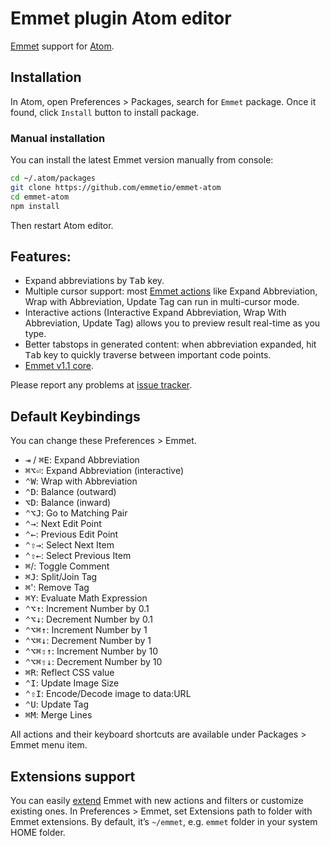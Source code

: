 # Emmet plugin Atom editor

[Emmet](http://emmet.io) support for [Atom](http://atom.io).

## Installation

In Atom, open Preferences > Packages, search for `Emmet` package. Once it found, click `Install` button to install package.

### Manual installation

You can install the latest Emmet version manually from console:

```bash
cd ~/.atom/packages
git clone https://github.com/emmetio/emmet-atom
cd emmet-atom
npm install
```

Then restart Atom editor.

## Features:

* Expand abbreviations by <kbd>Tab</kbd> key.
* Multiple cursor support: most [Emmet actions](http://docs.emmet.io/actions/) like Expand Abbreviation, Wrap with Abbreviation, Update Tag can run in multi-cursor mode.
* Interactive actions (Interactive Expand Abbreviation, Wrap With Abbreviation, Update Tag) allows you to preview result real-time as you type.
* Better tabstops in generated content: when abbreviation expanded, hit <kbd>Tab</kbd> key to quickly traverse between important code points.
* [Emmet v1.1 core](http://emmet.io/blog/beta-v1-1/).

Please report any problems at [issue tracker](/issues/).

## Default Keybindings

You can change these Preferences > Emmet.

* <kbd>⇥</kbd> / <kbd>⌘E</kbd>:  Expand Abbreviation
* <kbd>⌘⌥⏎</kbd>: Expand Abbreviation (interactive)
* <kbd>⌃W</kbd>: Wrap with Abbreviation
* <kbd>⌃D</kbd>:  Balance (outward)
* <kbd>⌥D</kbd>: Balance (inward)
* <kbd>⌃⌥J</kbd>: Go to Matching Pair
* <kbd>⌃→</kbd>: Next Edit Point
* <kbd>⌃←</kbd>: Previous Edit Point
* <kbd>⌃⇧→</kbd>: Select Next Item
* <kbd>⌃⇧←</kbd>: Select Previous Item
* <kbd>⌘</kbd>/: Toggle Comment
* <kbd>⌘J</kbd>: Split/Join Tag
* <kbd>⌘</kbd>': Remove Tag
* <kbd>⌘Y</kbd>: Evaluate Math Expression
* <kbd>⌃⌥↑</kbd>: Increment Number by 0.1
* <kbd>⌃⌥↓</kbd>: Decrement Number by 0.1
* <kbd>⌃⌥⌘↑</kbd>: Increment Number by 1
* <kbd>⌃⌥⌘↓</kbd>: Decrement Number by 1
* <kbd>⌃⌥⌘⇧↑</kbd>: Increment Number by 10
* <kbd>⌃⌥⌘⇧↓</kbd>: Decrement Number by 10
* <kbd>⌘R</kbd>: Reflect CSS value
* <kbd>⌃I</kbd>: Update Image Size
* <kbd>⌃⇧I</kbd>: Encode/Decode image to data:URL
* <kbd>⌃U</kbd>: Update Tag
* <kbd>⌘M</kbd>: Merge Lines

All actions and their keyboard shortcuts are available under Packages > Emmet menu item.

## Extensions support

You can easily [extend](http://docs.emmet.io/customization/) Emmet with new actions and filters or customize existing ones. In Preferences > Emmet, set Extensions path to folder with Emmet extensions. By default, it’s `~/emmet`, e.g. `emmet` folder in your system HOME folder.